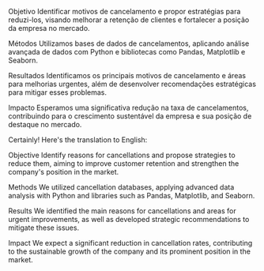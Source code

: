Objetivo
Identificar motivos de cancelamento e propor estratégias para reduzi-los, visando melhorar a retenção de clientes e fortalecer a posição da empresa no mercado.

Métodos
Utilizamos bases de dados de cancelamentos, aplicando análise avançada de dados com Python e bibliotecas como Pandas, Matplotlib e Seaborn.

Resultados
Identificamos os principais motivos de cancelamento e áreas para melhorias urgentes, além de desenvolver recomendações estratégicas para mitigar esses problemas.

Impacto
Esperamos uma significativa redução na taxa de cancelamentos, contribuindo para o crescimento sustentável da empresa e sua posição de destaque no mercado.


Certainly! Here's the translation to English:

Objective
Identify reasons for cancellations and propose strategies to reduce them, aiming to improve customer retention and strengthen the company's position in the market.

Methods
We utilized cancellation databases, applying advanced data analysis with Python and libraries such as Pandas, Matplotlib, and Seaborn.

Results
We identified the main reasons for cancellations and areas for urgent improvements, as well as developed strategic recommendations to mitigate these issues.

Impact
We expect a significant reduction in cancellation rates, contributing to the sustainable growth of the company and its prominent position in the market.
